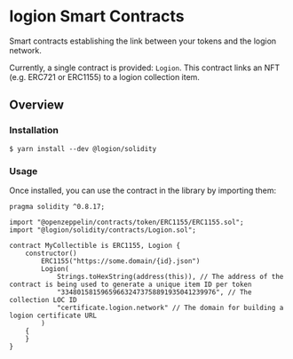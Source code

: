 # logion Smart Contracts

Smart contracts establishing the link between your tokens and the logion network.

Currently, a single contract is provided: `Logion`. This contract links an NFT (e.g. ERC721 or ERC1155)
to a logion collection item.

## Overview

### Installation

```console
$ yarn install --dev @logion/solidity
```

### Usage

Once installed, you can use the contract in the library by importing them:

```solidity
pragma solidity ^0.8.17;

import "@openzeppelin/contracts/token/ERC1155/ERC1155.sol";
import "@logion/solidity/contracts/Logion.sol";

contract MyCollectible is ERC1155, Logion {
    constructor()
        ERC1155("https://some.domain/{id}.json")
        Logion(
            Strings.toHexString(address(this)), // The address of the contract is being used to generate a unique item ID per token
            "334801581596596632473758891935041239976", // The collection LOC ID
            "certificate.logion.network" // The domain for building a logion certificate URL
        )
    {
    }
}
```
